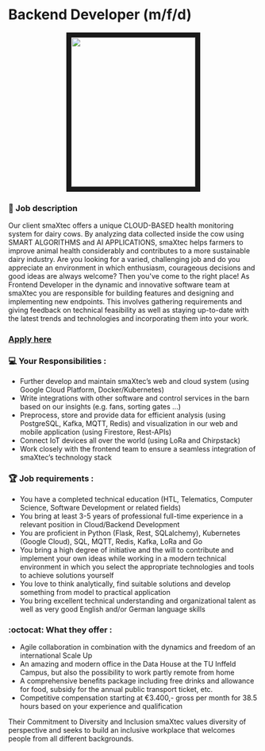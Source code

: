 # Backend Developer (m/f/d)

<p align="center">
<img src="https://i.redd.it/bg9l9ruzr0ia1.gif"
width="250" height="300" border="10"/>
</p>

### 🚀 Job description


Our client smaXtec offers a unique CLOUD-BASED health monitoring system for dairy cows. By analyzing data collected inside the cow using SMART ALGORITHMS and AI APPLICATIONS, smaXtec helps farmers to improve animal health considerably and contributes to a more sustainable dairy industry.
Are you looking for a varied, challenging job and do you appreciate an environment in which enthusiasm, courageous decisions and good ideas are always welcome? Then you've come to the right place!
As Frontend Developer in the dynamic and innovative software team at smaXtec you are responsible for building features and designing and implementing new endpoints. This involves gathering requirements and giving feedback on technical feasibility as well as staying up-to-date with the latest trends and technologies and incorporating them into your work. 


### [Apply here](https://hros.recruitee.com/o/backend-developer-mfd-at-smaxtec)

### :computer: Your Responsibilities :

* Further develop and maintain smaXtec’s web and cloud system (using Google Cloud Platform, Docker/Kubernetes)
* Write integrations with other software and control services in the barn based on our insights (e.g. fans, sorting gates ...)
* Preprocess, store and provide data for efficient analysis (using PostgreSQL, Kafka, MQTT, Redis) and visualization in our web and mobile application (using Firestore, Rest-APIs)
* Connect IoT devices all over the world (using LoRa and Chirpstack)
* Work closely with the frontend team to ensure a seamless integration of smaXtec’s technology stack

### 🏆 Job requirements :

* You have a completed technical education (HTL, Telematics, Computer Science, Software Development or related fields) 
* You bring at least 3-5 years of professional full-time experience in a relevant position in Cloud/Backend Development
* You are proficient in Python (Flask, Rest, SQLalchemy), Kubernetes (Google Cloud), SQL, MQTT, Redis, Kafka, LoRa and Go
* You bring a high degree of initiative and the will to contribute and implement your own ideas while working in a modern technical environment in which you select the appropriate technologies and tools to achieve solutions yourself
* You love to think analytically, find suitable solutions and develop something from model to practical application
* You bring excellent technical understanding and organizational talent as well as very good English and/or German language skills


### :octocat: What they offer :

* Agile collaboration in combination with the dynamics and freedom of an international Scale Up
* An amazing and modern office in the Data House at the TU Inffeld Campus, but also the possibility to work partly remote from home
* A comprehensive benefits package including free drinks and allowance for food, subsidy for the annual public transport ticket, etc.
* Competitive compensation starting at €3.400,- gross per month for 38.5 hours based on your experience and qualification



Their Commitment to Diversity and Inclusion
 smaXtec values diversity of perspective and seeks to build an inclusive workplace that welcomes people from all different backgrounds.
